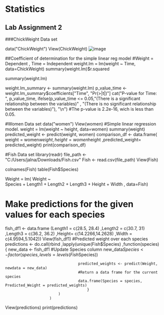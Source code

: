 # Statistics
## Lab Assignment 2

###ChickWeight Data set

data("ChickWeight")
View(ChickWeight)
![image](https://github.com/user-attachments/assets/4d664997-2111-4452-a07e-70fdbaba09a7)

##Coefficient of determination for the simple linear reg model
#Weight = Dependent , Time = Independent
weight.lm = lm(weight ~ Time, data=ChickWeight) 
summary(weight.lm)$r.squared

summary(weight.lm)

weight.lm_summary <- summary(weight.lm)
p_value_time <- weight.lm_summary$coefficients["Time", "Pr(>|t|)"]
cat("P-value for Time: ", p_value_time, 
    ifelse(p_value_time <= 0.05,"(There is a significant relationship between the variables)"
           , "(There is no significant relationship between the variables)"), "\n")
#The p-value is 2.2e-16, wich is less than 0.05. 

#Women Data set
data("women")
View(women)
#Simple linear regression model.
weight = lm(weight ~ height, data=women) 
summary(weight)
predicted_weight <- predict(weight, women)
comparison_df <- data.frame( weight = women$weight,height = women$height
                             ,predicted_weight= predicted_weight)
print(comparison_df)


#Fish Data set
library(readr)
file_path <- "C:/Users/jalna/Downloads/Fish.csv"
Fish <- read.csv(file_path)
View(Fish)

colnames(Fish)
table(Fish$Species)

Weight = lm( Weight ~  
                Species + Length1 + Length2 + Length3 + Height + Width 
                , data=Fish)

# Make predictions for the given values for each species

fish_df1 <- data.frame (Length1 = c(28.5, 28.4)
                        ,Length2 = c(30.7, 31) 
                        ,Length3 = c(36.2, 36.2)
                        ,Height= c(14.2266,14.2628)
                        ,Width = c(4.9594,5.1042)) 
View(fish_df1) 
#Predicted weight over each species
predictions <- do.call(rbind
                      ,lapply(unique(Fish$Species)
                              ,function(species) {
                                     new_data <- fish_df1
                                     #Update Species column
                                     new_data$Species <- factor(species
                                                               ,levels = levels(Fish$Species))
  
                                     predicted_weights <- predict(Weight, newdata = new_data)
                                     #Return a data frame for the current species
                                     data.frame(Species = species, Predicted_Weight = predicted_weights)
                                         }
                            )   
                        )
View(predictions)
print(predictions)
